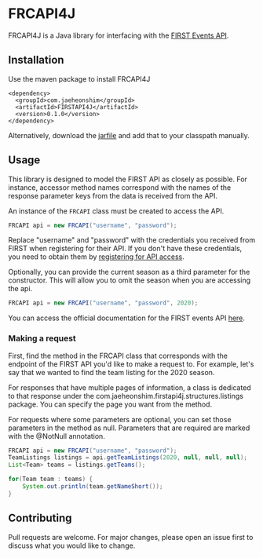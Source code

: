 # FRCAPI4J

FRCAPI4J is a Java library for interfacing with the [FIRST Events API](https://frc-events.firstinspires.org/services/API).

## Installation

Use the maven package to install FRCAPI4J

```
<dependency>
  <groupId>com.jaeheonshim</groupId>
  <artifactId>FIRSTAPI4J</artifactId>
  <version>0.1.0</version>
</dependency> 
```

Alternatively, download the [jarfile](https://pkg.githubusercontent.com/246727341/e081f900-6917-11ea-9ab3-cbe1e8a41c0f?X-Amz-Algorithm=AWS4-HMAC-SHA256&X-Amz-Credential=AKIAIWNJYAX4CSVEH53A%2F20200318%2Fus-east-1%2Fs3%2Faws4_request&X-Amz-Date=20200318T165946Z&X-Amz-Expires=300&X-Amz-Signature=4b6bd50bdc9350f2fd35b57345cf4dfb62dbd750628dd65caeb605473b0ed2f3&X-Amz-SignedHeaders=host&actor_id=35268332&response-content-disposition=filename%3DFIRSTAPI4J-0.1.0.jar&response-content-type=application%2Foctet-stream) and add that to your classpath manually.

## Usage

This library is designed to model the FIRST API as closely as possible. For instance, accessor method names correspond with the names of the response parameter keys from the data is received from the API.

An instance of the `FRCAPI` class must be created to access the API.
```java
FRCAPI api = new FRCAPI("username", "password");
```

Replace "username" and "password" with the credentials you received from FIRST when registering for their API. If you don't have these credentials, you need to obtain them by [registering for API access](https://frc-events.firstinspires.org/services/API/register).

Optionally, you can provide the current season as a third parameter for the constructor. This will allow you to omit the season when you are accessing the api.

```java
FRCAPI api = new FRCAPI("username", "password", 2020);
```

You can access the official documentation for the FIRST events API [here](https://frcevents2.docs.apiary.io/).

### Making a request
First, find the method in the FRCAPI class that corresponds with the endpoint of the FIRST API you'd like to make a request to. For example, let's say that we wanted to find the team listing for the 2020 season.

For responses that have multiple pages of information, a class is dedicated to that response under the com.jaeheonshim.firstapi4j.structures.listings package. You can specify the page you want from the method.

For requests where some parameters are optional, you can set those parameters in the method as null. Parameters that are required are marked with the @NotNull annotation.

```java
FRCAPI api = new FRCAPI("username", "password");
TeamListings listings = api.getTeamListings(2020, null, null, null);
List<Team> teams = listings.getTeams();

for(Team team : teams) {
    System.out.println(team.getNameShort());
}
```

## Contributing
Pull requests are welcome. For major changes, please open an issue first to discuss what you would like to change.
